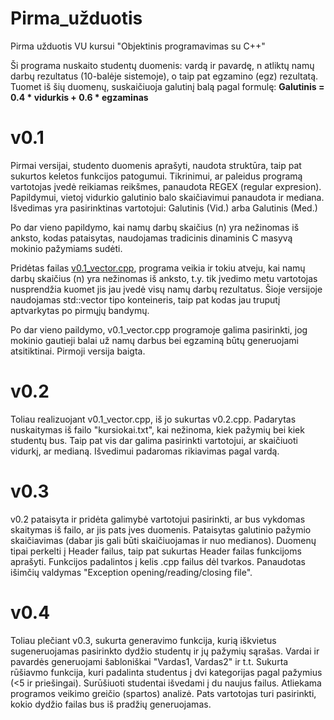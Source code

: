 # Pirma_užduotis
Pirma užduotis VU kursui "Objektinis programavimas su C++"

Ši programa nuskaito studentų duomenis: vardą ir pavardę, n atliktų namų darbų rezultatus (10-balėje sistemoje), o taip pat egzamino (egz) rezultatą.
Tuomet iš šių duomenų, suskaičiuoja galutinį balą pagal formulę:
**Galutinis = 0.4 * vidurkis + 0.6 * egzaminas**

# v0.1
Pirmai versijai, studento duomenis aprašyti, naudota struktūra, taip pat sukurtos keletos funkcijos patogumui. Tikrinimui, ar paleidus programą vartotojas įvedė reikiamas reikšmes, panaudota REGEX (regular expresion).
Papildymui, vietoj vidurkio galutinio balo skaičiavimui panaudota ir mediana. Išvedimas yra pasirinktinas vartotojui: Galutinis (Vid.) arba Galutinis (Med.)

Po dar vieno papildymo, kai namų darbų skaičius (n) yra nežinomas iš anksto, kodas pataisytas, naudojamas tradicinis dinaminis C masyvą mokinio pažymiams sudėti.

Pridėtas failas [v0.1_vector.cpp](https://github.com/vaivapilk/Pirma_uzduotis/blob/v0.1/v0.1_vector.cpp), programa veikia ir tokiu atveju, kai namų darbų skaičius (n) yra nežinomas iš anksto, t.y. tik įvedimo metu vartotojas nusprendžia kuomet jis jau įvedė visų namų darbų rezultatus. Šioje versijoje naudojamas std::vector tipo konteineris, taip pat kodas jau truputį aptvarkytas po pirmųjų bandymų.

Po dar vieno paildymo, v0.1_vector.cpp programoje galima pasirinkti, jog mokinio gautieji balai už namų darbus bei egzaminą būtų generuojami atsitiktinai. Pirmoji versija baigta.

# v0.2
Toliau realizuojant v0.1_vector.cpp, iš jo sukurtas v0.2.cpp. Padarytas nuskaitymas iš failo "kursiokai.txt", kai nežinoma, kiek pažymių bei kiek studentų bus. Taip pat vis dar galima pasirinkti vartotojui, ar skaičiuoti vidurkį, ar medianą. Išvedimui padaromas rikiavimas pagal vardą.

# v0.3
v0.2 pataisyta ir pridėta galimybė vartotojui pasirinkti, ar bus vykdomas skaitymas iš failo, ar jis pats įves duomenis. Pataisytas galutinio pažymio skaičiavimas (dabar jis gali būti skaičiuojamas ir nuo medianos). Duomenų tipai perkelti į Header failus, taip pat sukurtas Header failas funkcijoms aprašyti. Funkcijos padalintos į kelis .cpp failus dėl tvarkos. Panaudotas išimčių valdymas "Exception opening/reading/closing file".

# v0.4
Toliau plečiant v0.3, sukurta generavimo funkcija, kurią iškvietus sugeneruojamas pasirinkto dydžio studentų ir jų pažymių sąrašas. Vardai ir pavardės generuojami šabloniškai "Vardas1, Vardas2" ir t.t. Sukurta rūšiavmo funkcija, kuri padalinta studentus į dvi kategorijas pagal pažymius (<5 ir priešingai). Surūšiuoti studentai išvedami į du naujus failus. Atliekama programos veikimo greičio (spartos) analizė. Pats vartotojas turi pasirinkti, kokio dydžio failas bus iš pradžių generuojamas. 
